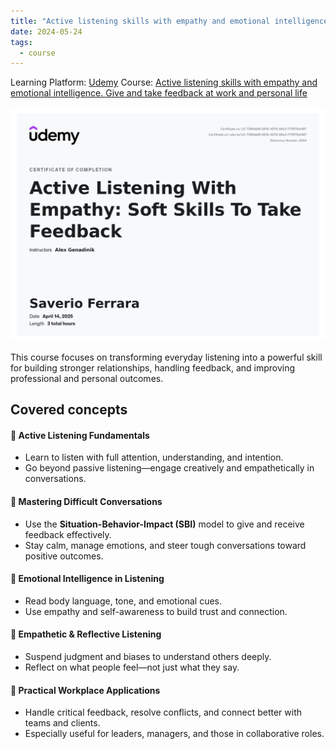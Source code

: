 ```yaml
---
title: "Active listening skills with empathy and emotional intelligence"
date: 2024-05-24
tags:
  - course
---
```

Learning Platform: [Udemy](https://www.udemy.com/)
Course: [Active listening skills with empathy and emotional intelligence. Give and take feedback at work and personal life](https://www.udemy.com/course/active-listening-skills)

<!-- truncate -->

![certificate](UC-7289db6f-2618-4078-86e3-711f579a1497.jpg)

This course focuses on transforming everyday listening into a powerful skill for building stronger relationships, handling feedback, and improving professional and personal outcomes.

## Covered concepts

#### 🎯 **Active Listening Fundamentals**
- Learn to listen with full attention, understanding, and intention.
- Go beyond passive listening—engage creatively and empathetically in conversations.

#### 💬 **Mastering Difficult Conversations**
- Use the **Situation-Behavior-Impact (SBI)** model to give and receive feedback effectively.
- Stay calm, manage emotions, and steer tough conversations toward positive outcomes.

#### 🧠 **Emotional Intelligence in Listening**
- Read body language, tone, and emotional cues.
- Use empathy and self-awareness to build trust and connection.

#### 🧏 **Empathetic & Reflective Listening**
- Suspend judgment and biases to understand others deeply.
- Reflect on what people feel—not just what they say.

#### 💼 **Practical Workplace Applications**
- Handle critical feedback, resolve conflicts, and connect better with teams and clients.
- Especially useful for leaders, managers, and those in collaborative roles.
